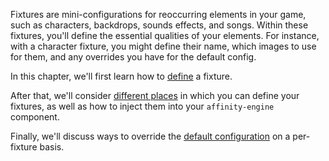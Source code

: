 Fixtures are mini-configurations for reoccurring elements in your game, such as characters, backdrops, sounds effects, and songs. Within these fixtures, you'll define the essential qualities of your elements. For instance, with a character fixture, you might define their name, which images to use for them, and any overrides you have for the default config.

In this chapter, we'll first learn how to [define](/engine/fixtures/defining) a fixture.

After that, we'll consider [different places](/engine/fixtures/usage) in which you can define your fixtures, as well as how to inject them into your `affinity-engine` component.

Finally, we'll discuss ways to override the [default configuration](/engine/fixtures/configuration) on a per-fixture basis.
